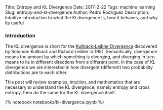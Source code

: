 Title: Entropy and KL Divergence
Date: 2017-2-22
Tags: machine learning
Slug: entropy-and-kl-divergence
Author: Pedro Rodriguez
Description: Intuitive introduction to what the Kl divergence is, how it behaves, and why its useful

### Introduction
The KL divergence is short for the [Kullback-Leibler Divergence](https://en.wikipedia.org/wiki/Kullback–Leibler_divergence) discovered by Solomon Kullback and Richard Leibler in 1951. Semantically, divergence means the amount by which something is diverging, and diverging in turn means to lie in different directions from a different point. In the case of KL divergence we are interested in how divergent (different) two probability distributions are to each other.

This post will review examples, intuition, and mathematics that are necessary to understand the KL divergence, namely entropy and cross entropy, then do the same for the KL divergence itself.

{% notebook notebooks/kl-divergence.ipynb %}

